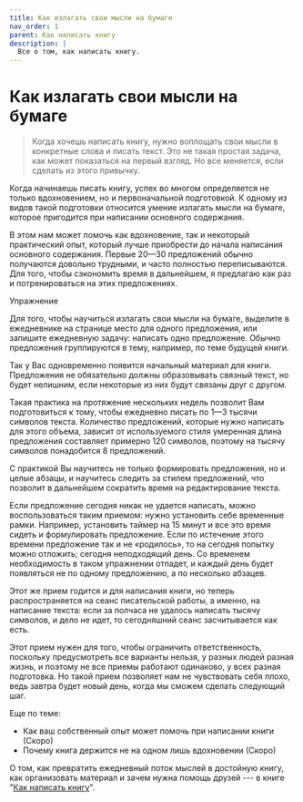 ```yaml
---
title: Как излагать свои мысли на бумаге
nav_order: 1
parent: Как написать книгу
description: |
  Все о том, как написать книгу.
---
```


# Как излагать свои мысли на бумаге

> Когда хочешь написать книгу, нужно воплощать свои мысли в конкретные
> слова и писать текст.  Это не такая простая задача, как может
> показаться на первый взгляд.  Но все меняется, если сделать из этого
> привычку.


Когда начинаешь писать книгу, успех во многом определяется не только
вдохновением, но и первоначальной подготовкой. К одному из видов такой
подготовки относится умение излагать мысли на бумаге, которое
пригодится при написании основного содержания.

В этом нам может помочь как вдохновение, так и некоторый практический
опыт, который лучше приобрести до начала написания основного
содержания. Первые 20—30 предложений обычно получаются довольно
трудными, и часто полностью переписываются. Для того, чтобы сэкономить
время в дальнейшем, я предлагаю как раз и потренироваться на этих
предложениях.

Упражнение

Для того, чтобы научиться излагать свои мысли на бумаге, выделите
в ежедневнике на странице место для одного предложения, или запишите
ежедневную задачу: написать одно предложение. Обычно предложения
группируются в тему, например, по теме будущей книги.

Так у Вас одновременно появится начальный материал для
книги. Предложения не обязательно должны образовывать связный текст,
но будет нелишним, если некоторые из них будут связаны друг с другом.

Такая практика на протяжение нескольких недель позволит Вам
подготовиться к тому, чтобы ежедневно писать по 1—3 тысячи символов
текста. Количество предложений, которые нужно написать для этого
объема, зависит от используемого стиля умеренная длина предложения
составляет примерно 120 символов, поэтому на тысячу символов
понадобится 8 предложений.

С практикой Вы научитесь не только формировать предложения, но и целые
абзацы, и научитесь следить за стилем предложений, что позволит в
дальнейшем сократить время на редактирование текста.

Если предложение сегодня никак не удается написать, можно
воспользоваться таким приемом: нужно установить себе временные
рамки. Например, установить таймер на 15 минут и все это время сидеть
и формулировать предложение. Если по истечение этого времени
предложение так и не «родилось», то на сегодня попытку можно отложить;
сегодня неподходящий день. Со временем необходимость в таком
упражнении отпадет, и каждый день будет появляться не по одному
предложению, а по несколько абзацев.

Этот же прием годится и для написания книги, но теперь
распространяется на сеанс писательской работы, а именно, на написание
текста: если за полчаса не удалось написать тысячу символов, и дело не
идет, то сегодняшний сеанс засчитывается как есть.

Этот прием нужен для того, чтобы ограничить ответственность, поскольку
предусмотреть все варианты нельзя, у разных людей разная жизнь, и
поэтому не все приемы работают одинаково, у всех разная подготовка. Но
такой прием позволяет нам не чувствовать себя плохо, ведь завтра будет
новый день, когда мы сможем сделать следующий шаг.

Еще по теме:
- Как ваш собственный опыт может помочь при написании книги (Скоро)
- Почему книга держится не на одном лишь вдохновении (Скоро)

О том, как превратить ежедневный поток мыслей в достойную книгу, как
организовать материал и зачем нужна помощь друзей --- в книге "[Как
написать
книгу](https://www.litres.ru/konstantin-morenko/kak-napisat-knigu/)".

